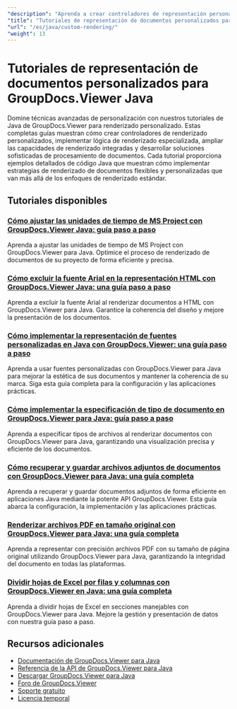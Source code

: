 ```yaml
---
"description": "Aprenda a crear controladores de representación personalizados, implementar lógica de representación especializada y ampliar las capacidades de GroupDocs.Viewer en Java."
"title": "Tutoriales de representación de documentos personalizados para GroupDocs.Viewer Java"
"url": "/es/java/custom-rendering/"
"weight": 13
---
```


# Tutoriales de representación de documentos personalizados para GroupDocs.Viewer Java

Domine técnicas avanzadas de personalización con nuestros tutoriales de Java de GroupDocs.Viewer para renderizado personalizado. Estas completas guías muestran cómo crear controladores de renderizado personalizados, implementar lógica de renderizado especializada, ampliar las capacidades de renderizado integradas y desarrollar soluciones sofisticadas de procesamiento de documentos. Cada tutorial proporciona ejemplos detallados de código Java que muestran cómo implementar estrategias de renderizado de documentos flexibles y personalizadas que van más allá de los enfoques de renderizado estándar.

## Tutoriales disponibles

### [Cómo ajustar las unidades de tiempo de MS Project con GroupDocs.Viewer Java: guía paso a paso](./adjust-ms-project-time-units-groupdocs-viewer-java/)
Aprenda a ajustar las unidades de tiempo de MS Project con GroupDocs.Viewer para Java. Optimice el proceso de renderizado de documentos de su proyecto de forma eficiente y precisa.

### [Cómo excluir la fuente Arial en la representación HTML con GroupDocs.Viewer Java: una guía paso a paso](./exclude-arial-font-groupdocs-viewer-java/)
Aprenda a excluir la fuente Arial al renderizar documentos a HTML con GroupDocs.Viewer para Java. Garantice la coherencia del diseño y mejore la presentación de los documentos.

### [Cómo implementar la representación de fuentes personalizadas en Java con GroupDocs.Viewer: una guía paso a paso](./java-groupdocs-viewer-custom-font-rendering/)
Aprenda a usar fuentes personalizadas con GroupDocs.Viewer para Java para mejorar la estética de sus documentos y mantener la coherencia de su marca. Siga esta guía completa para la configuración y las aplicaciones prácticas.

### [Cómo implementar la especificación de tipo de documento en GroupDocs.Viewer para Java: guía paso a paso](./implement-doc-type-specification-groupdocs-viewer-java/)
Aprenda a especificar tipos de archivos al renderizar documentos con GroupDocs.Viewer para Java, garantizando una visualización precisa y eficiente de los documentos.

### [Cómo recuperar y guardar archivos adjuntos de documentos con GroupDocs.Viewer para Java: una guía completa](./retrieve-save-document-attachments-groupdocs-viewer-java/)
Aprenda a recuperar y guardar documentos adjuntos de forma eficiente en aplicaciones Java mediante la potente API GroupDocs.Viewer. Esta guía abarca la configuración, la implementación y las aplicaciones prácticas.

### [Renderizar archivos PDF en tamaño original con GroupDocs.Viewer para Java: una guía completa](./render-pdf-original-page-size-groupdocs-viewer-java/)
Aprenda a representar con precisión archivos PDF con su tamaño de página original utilizando GroupDocs.Viewer para Java, garantizando la integridad del documento en todas las plataformas.

### [Dividir hojas de Excel por filas y columnas con GroupDocs.Viewer en Java: una guía completa](./groupdocs-viewer-java-split-excel-sheets-rows-columns/)
Aprenda a dividir hojas de Excel en secciones manejables con GroupDocs.Viewer para Java. Mejore la gestión y presentación de datos con nuestra guía paso a paso.

## Recursos adicionales

- [Documentación de GroupDocs.Viewer para Java](https://docs.groupdocs.com/viewer/java/)
- [Referencia de la API de GroupDocs.Viewer para Java](https://reference.groupdocs.com/viewer/java/)
- [Descargar GroupDocs.Viewer para Java](https://releases.groupdocs.com/viewer/java/)
- [Foro de GroupDocs.Viewer](https://forum.groupdocs.com/c/viewer/9)
- [Soporte gratuito](https://forum.groupdocs.com/)
- [Licencia temporal](https://purchase.groupdocs.com/temporary-license/)